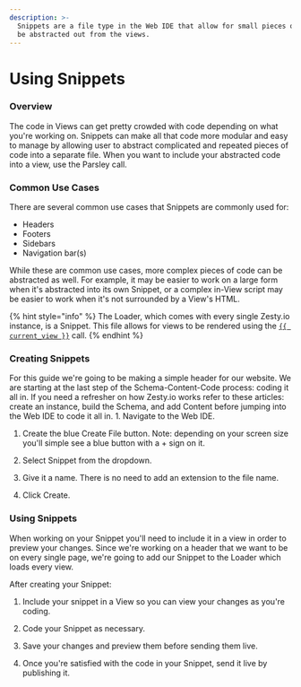```yaml
---
description: >-
  Snippets are a file type in the Web IDE that allow for small pieces of code to
  be abstracted out from the views.
---
```


# Using Snippets

###  Overview 

The code in Views can get pretty crowded with code depending on what you're working on. Snippets can make all that code more modular and easy to manage by allowing user to abstract complicated and repeated pieces of code into a separate file. When you want to include your abstracted code into a view, use the Parsley  call. 

### Common Use Cases 

There are several common use cases that Snippets are commonly used for: 

* Headers 
* Footers 
* Sidebars 
* Navigation bar\(s\) 

While these are common use cases, more complex pieces of code can be abstracted as well. For example, it may be easier to work on a large form when it's abstracted into its own Snippet, or a complex in-View script may be easier to work when it's not surrounded by a View's HTML. 

{% hint style="info" %}
The Loader, which comes with every single Zesty.io instance, is a Snippet. This file allows for views to be rendered using the [`{{ current_view }}`](https://zesty.org/services/web-engine/introduction-to-parsley/parsley-index#current_view) call. 
{% endhint %}

### Creating Snippets 

For this guide we're going to be making a simple header for our website. We are starting at the last step of the Schema-Content-Code process: coding it all in. If you need a refresher on how Zesty.io works refer to these articles: create an instance, build the Schema, and add Content before jumping into the Web IDE to code it all in. 1. Navigate to the Web IDE.

1. Create the blue Create File button. Note: depending on your screen size you'll simple see a blue button with a + sign on it.

2. Select Snippet from the dropdown.

3. Give it a name. There is no need to add an extension to the file name. 

5. Click Create.

### Using Snippets

When working on your Snippet you'll need to include it in a view in order to preview your changes. Since we're working on a header that we want to be on every single page, we're going to add our Snippet to the Loader which loads every view.

After creating your Snippet: 

1. Include your snippet in a View so you can view your changes as you're coding. 

2. Code your Snippet as necessary.

3. Save your changes and preview them before sending them live.

4. Once you're satisfied with the code in your Snippet, send it live by publishing it.


